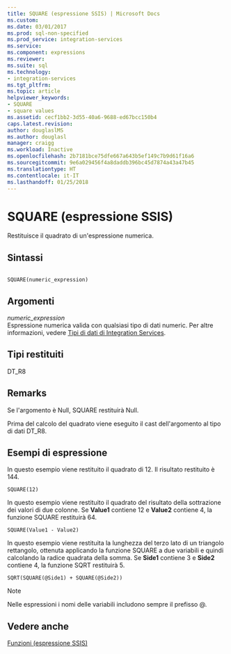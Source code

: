 ```yaml
---
title: SQUARE (espressione SSIS) | Microsoft Docs
ms.custom: 
ms.date: 03/01/2017
ms.prod: sql-non-specified
ms.prod_service: integration-services
ms.service: 
ms.component: expressions
ms.reviewer: 
ms.suite: sql
ms.technology:
- integration-services
ms.tgt_pltfrm: 
ms.topic: article
helpviewer_keywords:
- SQUARE
- square values
ms.assetid: cecf1bb2-3d55-40a6-9688-ed67bcc150b4
caps.latest.revision: 
author: douglaslMS
ms.author: douglasl
manager: craigg
ms.workload: Inactive
ms.openlocfilehash: 2b7181bce75dfe667a643b5ef149c7b9d61f16a6
ms.sourcegitcommit: 9e6a029456f4a8daddb396bc45d7874a43a47b45
ms.translationtype: HT
ms.contentlocale: it-IT
ms.lasthandoff: 01/25/2018
---
```

# <a name="square-ssis-expression"></a>SQUARE (espressione SSIS)
  Restituisce il quadrato di un'espressione numerica.  
  
## <a name="syntax"></a>Sintassi  
  
```  
  
SQUARE(numeric_expression)  
```  
  
## <a name="arguments"></a>Argomenti  
 *numeric_expression*  
 Espressione numerica valida con qualsiasi tipo di dati numeric. Per altre informazioni, vedere [Tipi di dati di Integration Services](../../integration-services/data-flow/integration-services-data-types.md).  
  
## <a name="result-types"></a>Tipi restituiti  
 DT_R8  
  
## <a name="remarks"></a>Remarks  
 Se l'argomento è Null, SQUARE restituirà Null.  
  
 Prima del calcolo del quadrato viene eseguito il cast dell'argomento al tipo di dati DT_R8.  
  
## <a name="expression-examples"></a>Esempi di espressione  
 In questo esempio viene restituito il quadrato di 12. Il risultato restituito è 144.  
  
```  
SQUARE(12)  
```  
  
 In questo esempio viene restituito il quadrato del risultato della sottrazione dei valori di due colonne. Se **Value1** contiene 12 e **Value2** contiene 4, la funzione SQUARE restituirà 64.  
  
```  
SQUARE(Value1 - Value2)  
```  
  
 In questo esempio viene restituita la lunghezza del terzo lato di un triangolo rettangolo, ottenuta applicando la funzione SQUARE a due variabili e quindi calcolando la radice quadrata della somma. Se **Side1** contiene 3 e **Side2** contiene 4, la funzione SQRT restituirà 5.  
  
```  
SQRT(SQUARE(@Side1) + SQUARE(@Side2))  
```  
  
> [!NOTE]  
>  Nelle espressioni i nomi delle variabili includono sempre il prefisso @.  
  
## <a name="see-also"></a>Vedere anche  
 [Funzioni &#40;espressione SSIS&#41;](../../integration-services/expressions/functions-ssis-expression.md)  
  
  
